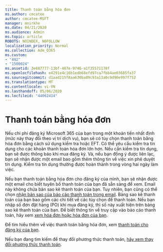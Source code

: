 ```yaml
---
title: Thanh toán bằng hóa đơn
ms.author: cmcatee
author: cmcatee-MSFT
manager: mnirkhe
ms.date: 04/21/2020
ms.audience: Admin
ms.topic: article
ROBOTS: NOINDEX, NOFOLLOW
localization_priority: Normal
ms.collection: Adm_O365
ms.custom:
- "492"
- "1500024"
ms.assetid: 3e687777-13bf-467e-9746-a1f35571178f
ms.openlocfilehash: e4291e4c16b1edb68efd97ca7fbb4ae03685fa37
ms.sourcegitcommit: d1aad215f8aa636ba89c93a13a0c9d90e997f752
ms.translationtype: MT
ms.contentlocale: vi-VN
ms.lasthandoff: 05/06/2020
ms.locfileid: "44062414"
---
```

# <a name="pay-by-invoice"></a>Thanh toán bằng hóa đơn

Nếu chi phí đăng ký Microsoft 365 của bạn trong một khoản tiền nhất định (mức này thay đổi theo vị trí dịch vụ), bạn sẽ có tùy chọn thanh toán bằng hóa đơn bằng cách sử dụng kiểm tra hoặc EFT. Có thể yêu cầu kiểm tra tín dụng cho các khoản thanh toán hóa đơn lớn hơn. Nếu cần kiểm tra tín dụng, bạn sẽ được thông báo khi mua đăng ký. Và, nếu bạn đồng ý được liên lạc, bạn sẽ nhận được một email bao gồm thêm thông tin về việc xin phê duyệt tín dụng. Kiểm tra tín dụng thường được hoàn thành trong vòng hai ngày làm việc.
  
Nếu bạn thanh toán bằng hóa đơn cho đăng ký của mình, bạn sẽ nhận được một email cho biết tuyên bố thanh toán của bạn đã sẵn sàng để xem. Email này không chứa bản sao kê thanh toán của bạn. Tuy nhiên, bạn cũng có thể chọn [nhận bản sao của báo cáo thanh toán trong email](https://docs.microsoft.com/microsoft-365/commerce/billing-and-payments/pay-for-your-subscription#receive-a-copy-of-your-billing-statement-in-email). Bảng sao kê thanh toán của bạn bao gồm các chi tiết về các tùy chọn để thanh toán. Nếu bạn nhập số đơn đặt hàng (PO) khi mua đăng ký, thì số này xuất hiện trên bảng sao kê thanh toán của bạn. Để biết thông tin về truy cập vào báo cáo thanh toán, hãy xem [xem hóa đơn hoặc hóa đơn của bạn](https://docs.microsoft.com/microsoft-365/commerce/billing-and-payments/view-your-bill-or-invoice).
  
Để tìm hiểu thêm về việc thanh toán bằng hóa đơn, xem [thanh toán cho đăng ký của bạn](https://docs.microsoft.com/microsoft-365/commerce/billing-and-payments/pay-for-your-subscription).
  
Nếu bạn đang tìm kiếm để thay đổi phương thức thanh toán, [hãy xem thay đổi phương thức thanh toán](https://docs.microsoft.com/microsoft-365/commerce/billing-and-payments/change-payment-method).